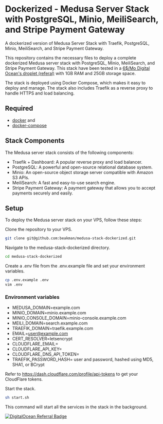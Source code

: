 # Dockerized - Medusa Server Stack with PostgreSQL, Minio, MeiliSearch, and Stripe Payment Gateway

A dockerized version of Medusa Server Stack with Traefik, PostgreSQL, Minio, MeiliSearch, and Stripe Payment Gateway.

This repository contains the necessary files to deploy a complete dockerized Medusa server stack with PostgreSQL, Minio, MeiliSearch, and Stripe Payment Gateway. This stack have been tested in a [6$/Mo Digital Ocean's droplet (referal)](https://m.do.co/c/78ed3831d01e) with 1GB RAM and 25GB storage space.

The stack is deployed using Docker Compose, which makes it easy to deploy and manage. The stack also includes Traefik as a reverse proxy to handle HTTPS and load balancing.

## Required

- [docker](http://docs.docker.com/compose/install/#install-docker) and
- [docker-compose](http://docs.docker.com/compose/install/#install-compose)

## Stack Components
The Medusa server stack consists of the following components:

* Traefik + Dashboard: A popular reverse proxy and load balancer.
* PostgreSQL: A powerful and open-source relational database system.
* Minio: An open-source object storage server compatible with Amazon S3 APIs.
* MeiliSearch: A fast and easy-to-use search engine.
* Stripe Payment Gateway: A payment gateway that allows you to accept payments securely and easily.

## Setup
To deploy the Medusa server stack on your VPS, follow these steps:

Clone the repository to your VPS.

```bash
git clone git@github.com:beakman/medusa-stack-dockerized.git
```

Navigate to the medusa-stack-dockerized directory.
```bash
cd medusa-stack-dockerized
```

Create a .env file from the .env.example file and set your environment variables.
```bash
cp .env.example .env
vim .env
```

### Environment variables

* MEDUSA_DOMAIN=example.com
* MINIO_DOMAIN=minio.example.com
* MINIO_CONSOLE_DOMAIN=minio-console.example.com
* MEILI_DOMAIN=search.example.com
* TRAEFIK_DOMAIN=traefik.example.com
* EMAIL=user@example.com
* CERT_RESOLVER=letsencrypt
* CLOUDFLARE_EMAIL=
* CLOUDFLARE_API_KEY=
* CLOUDFLARE_DNS_API_TOKEN=
* TRAEFIK_PASSWORD_HASH= user and password, hashed using MD5, SHA1, or BCrypt

Refer to https://dash.cloudflare.com/profile/api-tokens to get your CloudFlare tokens.

Start the stack.

```bash
sh start.sh
```

This command will start all the services in the stack in the background.


[![DigitalOcean Referral Badge](https://web-platforms.sfo2.digitaloceanspaces.com/WWW/Badge%203.svg)](https://www.digitalocean.com/?refcode=78ed3831d01e&utm_campaign=Referral_Invite&utm_medium=Referral_Program&utm_source=badge)


